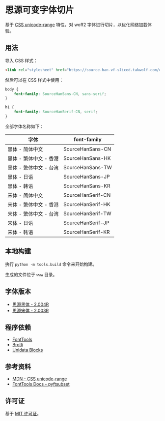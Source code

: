 # 思源可变字体切片

基于 [CSS unicode-range](https://developer.mozilla.org/en-US/docs/Web/CSS/@font-face/unicode-range) 特性，对 woff2 字体进行切片，以优化网络加载体验。

## 用法

导入 CSS 样式：

```html
<link rel="stylesheet" href="https://source-han-vf-sliced.takwolf.com/css/index.css">
```

然后可以在 CSS 样式中使用：

```css
body {
    font-family: SourceHanSans-CN, sans-serif;
}

h1 {
    font-family: SourceHanSerif-CN, serif;
}
```

全部字体名称如下：

| 字体 | font-family |
|---|---|
| 黑体 - 简体中文 | SourceHanSans-CN |
| 黑体 - 繁体中文 - 香港 | SourceHanSans-HK |
| 黑体 - 繁体中文 - 台湾 | SourceHanSans-TW |
| 黑体 - 日语 | SourceHanSans-JP |
| 黑体 - 韩语 | SourceHanSans-KR |
| 宋体 - 简体中文 | SourceHanSerif-CN |
| 宋体 - 繁体中文 - 香港 | SourceHanSerif-HK |
| 宋体 - 繁体中文 - 台湾 | SourceHanSerif-TW |
| 宋体 - 日语 | SourceHanSerif-JP |
| 宋体 - 韩语 | SourceHanSerif-KR |

## 本地构建

执行 `python -m tools.build` 命令来开始构建。

生成的文件位于 `www` 目录。

## 字体版本

- [思源黑体 - 2.004R](https://github.com/adobe-fonts/source-han-sans/releases/tag/2.004R)
- [思源宋体 - 2.003R](https://github.com/adobe-fonts/source-han-serif/releases/tag/2.003R)

## 程序依赖

- [FontTools](https://github.com/fonttools/fonttools)
- [Brotli](https://github.com/google/brotli)
- [Unidata Blocks](https://github.com/TakWolf/unidata-blocks)

## 参考资料

- [MDN - CSS unicode-range](https://developer.mozilla.org/en-US/docs/Web/CSS/@font-face/unicode-range)
- [FontTools Docs - pyftsubset](https://fonttools.readthedocs.io/en/latest/subset/)

## 许可证

基于 [MIT 许可证](LICENSE)。
